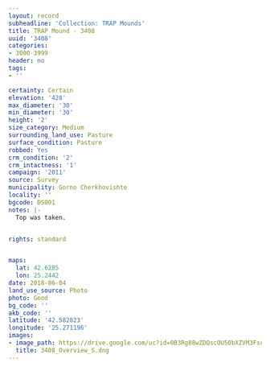 ```yaml
---
layout: record
subheadline: 'Collection: TRAP Mounds'
title: TRAP Mound - 3408
uuid: '3408'
categories:
- 3000-3999
header: no
tags:
- ''

certainty: Certain
elevation: '428'
max_diameter: '30'
min_diameter: '30'
height: '2'
size_category: Medium
surrounding_land_use: Pasture
surface_condition: Pasture
robbed: Yes
crm_condition: '2'
crm_intactness: '1'
campaign: '2011'
source: Survey
municipality: Gorno Cherkhovishte
locality: ''
bgcode: DS001
notes: |-
  Top was taken.


rights: standard


maps:
  lat: 42.6285
  lon: 25.2442
date: 2018-06-04
land_use_source: Photo
photo: Good
bg_code: ''
akb_code: ''
latitude: '42.582823'
longitude: '25.271196'
images:
- image_path: https://drive.google.com/uc?id=0B3Rg88wZDQscOU50bXZVM3FscGs
  title: 3408_Overview_S.dng
---
```

